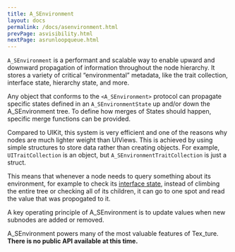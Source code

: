```yaml
---
title: A_SEnvironment
layout: docs
permalink: /docs/asenvironment.html
prevPage: asvisibility.html
nextPage: asrunloopqueue.html
---
```


`A_SEnvironment` is a performant and scalable way to enable upward and downward propagation of information throughout the node hierarchy. It stores a variety of critical “environmental” metadata, like the trait collection, interface state, hierarchy state, and more. 

Any object that conforms to the `<A_SEnvironment>` protocol can propagate specific states defined in an `A_SEnvironmentState` up and/or down the A_SEnvironment tree. To define how merges of States should happen, specific merge functions can be provided.

Compared to UIKit, this system is very efficient and one of the reasons why nodes are much lighter weight than UIViews. This is achieved by using simple structures to store data rather than creating objects. For example, `UITraitCollection` is an object, but `A_SEnvironmentTraitCollection` is just a struct. 

This means that whenever a node needs to query something about its environment, for example to check its [interface state](http://texturegroup.org/docs/intelligent-preloading.html#interface-state-ranges), instead of climbing the entire tree or checking all of its children, it can go to one spot and read the value that was propogated to it. 

A key operating principle of A_SEnvironment is to update values when new subnodes are added or removed. 

A_SEnvironment powers many of the most valuable features of Tex_ture. **There is no public API available at this time.**
